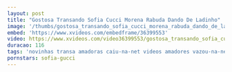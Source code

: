 ```yaml
---
layout: post
title: "Gostosa Transando Sofia Cucci Morena Rabuda Dando De Ladinho"
image: '/thumbs/gostosa_transando_sofia_cucci_morena_rabuda_dando_de_ladinho.jpg'
embed: 'https://www.xvideos.com/embedframe/36399553'
video: https://www.xvideos.com/video36399553/gostosa_transando_sofia_cucci_morena_rabuda_dando_de_ladinho_-_http_xvideosnovinha.top
duracao: 116
tags: 'novinhas transa amadoras caiu-na-net videos amadores vazou-na-net novinhas-amadoras so-novinhas fotos-amadoras so-caseiras caiu-na-net-fotos'
pornstars: sofia-gucci
---
```

